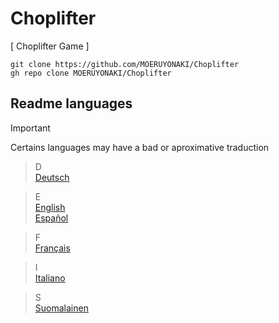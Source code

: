 # Choplifter
  
[ Choplifter Game ]  
  
`git clone https://github.com/MOERUYONAKI/Choplifter`  
`gh repo clone MOERUYONAKI/Choplifter`  

## Readme languages
  
> [!IMPORTANT]  
> Certains languages may have a bad or aproximative traduction  
  
> D  
> [Deutsch](https://github.com/MOERUYONAKI/Choplifter/tree/main/docs/readme-de.md)  
  
> E  
> [English](https://github.com/MOERUYONAKI/Choplifter/tree/main/docs/readme-en.md)  
> [Español](https://github.com/MOERUYONAKI/Choplifter/tree/main/docs/readme-es.md)  
  
> F  
> [Français](https://github.com/MOERUYONAKI/Choplifter/tree/main/docs/readme-fr.md)  
  
> I  
> [Italiano](https://github.com/MOERUYONAKI/Choplifter/tree/main/docs/readme-it.md)  
  
> S  
> [Suomalainen](https://github.com/MOERUYONAKI/Choplifter/tree/main/docs/readme-fi.md)  
  
